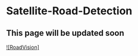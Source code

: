 # Satellite-Road-Detection
## This page will be updated soon
[![RoadVision]]([video-link-ur](https://drive.google.com/file/d/1RatNRQ0nMI-u30Flsdb3BLaBkuUVtxHv/view?usp=drive_link)https://drive.google.com/file/d/1RatNRQ0nMI-u30Flsdb3BLaBkuUVtxHv/view?usp=drive_link)
